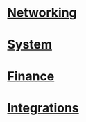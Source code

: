 # [Networking](networking/main.md)
# [System](system/main.md)
# [Finance](finance/main.md)
# [Integrations](integrations/main.md)